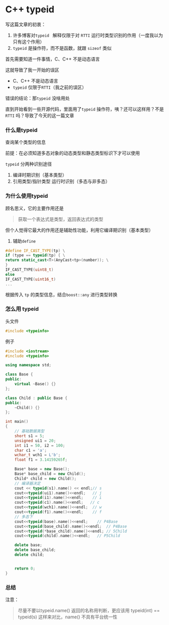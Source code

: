 # C++ typeid

写这篇文章的初衷：

1. 许多博客对`typeid ` 解释仅限于对 `RTTI` 运行时类型识别的作用（一度我以为只有这个作用）
2. `typeid` 是操作符，而不是函数，就跟 `sizeof` 类似

首先需要知道一件事情，C、C++ 不是动态语言

这就导致了我一开始的误区

- C、C++ 不是动态语言
- `typeid` 仅限于`RTTI`（我之前的误区）

错误的结论：那`typeid` 没啥用处

直到开始看到一些开源代码，里面用了`typeid` 操作符，咦？还可以这样用？不是`RTTI` 吗？导致了今天的这一篇文章

### 什么是typeid

查询某个类型的信息

前提：在必须知道多态对象的动态类型和静态类型标识下才可以使用

`typeid` 分两种识别途径

1. 编译时期识别（基本类型）
2. 引用类型/指针类型 运行时识别（多态与非多态）

### 为什么使用typeid

顾名思义，它的主要作用还是

> 获取一个表达式是类型，返回表达式的类型

但个人觉得它最大的作用还是辅助性功能，利用它编译期识别（基本类型）

1. 辅助`define`

```cpp
#define IF_CAST_TYPE(tp) \
if (type == typeid(tp) { \
return static_cast<T>(AnyCast<tp>(number)); \
}
IF_CAST_TYPE(uint8_t)
else
IF_CAST_TYPE(uint16_t)
...
```

根据传入 `tp`  的类型信息，结合`boost::any` 进行类型转换

### 怎么用 typeid

头文件

```cpp
#include <typeinfo>
```

例子

```c++
#include <iostream>
#include <typeinfo>

using namespace std;

class Base {
public:
    virtual ~Base() {}
};

class Child : public Base {
public:
    ~Child() {}
};

int main()
{
    // 基础数据类型
    short s1 = 5;
    unsigned ui1 = 20;
    int i1 = 50, i2 = 100;
    char c1 = 'a';
    wchar_t wch1 = L'b';
    float f1 = 3.14159265f;

    Base* base = new Base();
    Base* base_child = new Child();
    Child* child = new Child();
	// 编译器决定
    cout << typeid(s1).name() << endl;// s
    cout<<typeid(ui1).name()<<endl;   // j
    cout<<typeid(i1).name()<<endl;    // i
    cout<<typeid(c1).name()<<endl;   // c
    cout<<typeid(wch1).name()<<endl;  // w
    cout<<typeid(f1).name()<<endl;    // f
    // 多态下
    cout<<typeid(base).name()<<endl;    // P4Base
    cout<<typeid(base_child).name()<<endl;  // P4Base
    cout<<typeid(*base_child).name()<<endl; // 5Child
    cout<<typeid(child).name()<<endl;   // P5Child

    delete base;
    delete base_child;
    delete child;


    return 0;
}
```



### 总结

注意：

> 尽量不要以typeid.name() 返回的名称用判断，更应该用 typeid(int) == typeid(s) 这样来对比，name() 不具有平台统一性









